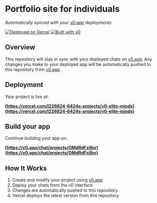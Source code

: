 # Portfolio site for individuals

*Automatically synced with your [v0.app](https://v0.app) deployments*

[![Deployed on Vercel](https://img.shields.io/badge/Deployed%20on-Vercel-black?style=for-the-badge&logo=vercel)](https://vercel.com/l226824-6424s-projects/v0-elite-minds)
[![Built with v0](https://img.shields.io/badge/Built%20with-v0.app-black?style=for-the-badge)](https://v0.app/chat/projects/OMdRdFxjIbv)

## Overview

This repository will stay in sync with your deployed chats on [v0.app](https://v0.app).
Any changes you make to your deployed app will be automatically pushed to this repository from [v0.app](https://v0.app).

## Deployment

Your project is live at:

**[https://vercel.com/l226824-6424s-projects/v0-elite-minds](https://vercel.com/l226824-6424s-projects/v0-elite-minds)**

## Build your app

Continue building your app on:

**[https://v0.app/chat/projects/OMdRdFxjIbv](https://v0.app/chat/projects/OMdRdFxjIbv)**

## How It Works

1. Create and modify your project using [v0.app](https://v0.app)
2. Deploy your chats from the v0 interface
3. Changes are automatically pushed to this repository
4. Vercel deploys the latest version from this repository